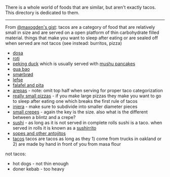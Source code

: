 There is a whole world of foods that are similar, but aren't exactly tacos. This directory is dedicated to them.

-----------------------------------------

From [@maxogden's gist](https://gist.github.com/maxogden/5906394): tacos are a category of food that are relatively small in size and are served on a open platform of thin carbohydrate filled material. things that make you want to sleep after eating or are sealed off when served are not tacos (see instead: burritos, pizza)

- [dosa](http://www.yummly.com/recipe/Dosas-_indian-Rice-And-Lentil-Pancakes_-My-Recipes?columns=4&position=6%2F32)
- [roti](http://kitchenrhapsody.blogspot.com/2013/04/verkadalai-arisi-roti-thakkali-kaara.html)
- [peking duck](http://www.seriouseats.com/2010/09/the-food-lab-how-to-make-peking-duck-at-home.html) which is usually served with [mushu pancakes](http://userealbutter.com/2013/02/13/mandarin-pancakes-mushu-shells-recipe/)
- [gua bao](http://veganmiam.com/recipes/vegan-taiwanese-gua-bao)
- [smørbrød](http://www.npr.org/2011/01/04/132627711/the-art-of-the-danish-open-face-sandwich)
- [lefse](http://www.thekitchn.com/recipe-norwegian-potato-lefse-recipes-from-the-kitchn-175433)
- [falafel and pita](http://www.feastingathome.com/2013/06/falafels-with-home-made-pita-and-creamy.html#.UdI4qD7wJZM)
- [arepas](http://www.seriouseats.com/2012/04/latin-american-cuisine-colombian-arepas.html) - note: omit top half when serving for proper taco categorization
- [really small pizzas](http://www.thecomfortofcooking.com/2012/08/make-your-own-mini-pizzas.html) - if you make large pizzas they make you want to go to sleep after eating one which breaks the first rule of tacos
- [injera](http://www.veganricha.com/2013/03/ethiopian-injera-100-teff-flatbread.html) - make sure to subdivide into smaller diameter pieces
- [small crepes](http://peachykitchens.com/2013/03/17/eh-maslenitsa-my-mini-crepes-with-mushroom-filling/) - again the key is the size. also what is the different between a blintz and a crepe?
- [sushi](http://shizuokasushi.com/2009/08/17/sushi-rice-the-recipe-basics/) - as long as it is not served in complete rolls sushi is a taco. when served in rolls it is known as a [sushirrito](http://www.sushirrito.com/)
- [sopes and other antojitos](https://en.wikipedia.org/wiki/Sope)
- [tacos](http://instagram.com/p/Yv6buoJr-_/) tacos are tacos as long as they 1) come from trucks in oakland or 2) are made by hand in front of you from masa flour

not tacos:

- hot dogs - not thin enough
- doner kebab - too heavy
